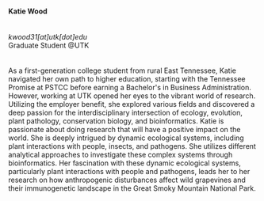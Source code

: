 
<p></p>
<div>
  <h4>Katie Wood </h4> 
  <br>
  <i class="fa fa-envelope"></i> <em>kwood31[at]utk[dot]edu</em> <br>
  <i class="fa fa-globe"></i> <a target="_blank">Graduate Student @UTK</a> <br>
  <br>
  <br>
As a first-generation college student from rural East Tennessee, Katie navigated her own path to higher education, starting with the Tennessee Promise at PSTCC before earning a Bachelor's in Business Administration. However, working at UTK opened her eyes to the vibrant world of research. Utilizing the employer benefit, she explored various fields and discovered a deep passion for the interdisciplinary intersection of ecology, evolution, plant pathology, conservation biology, and bioinformatics. Katie is passionate about doing research that will have a positive impact on the world. She is deeply intrigued by dynamic ecological systems, including plant interactions with people, insects, and pathogens. She utilizes different analytical approaches to investigate these complex systems through bioinformatics. Her fascination with these dynamic ecological systems, particularly plant interactions with people and pathogens, leads her to her research on how anthropogenic disturbances affect wild grapevines and their immunogenetic landscape in the Great Smoky Mountain National Park.

</div>



